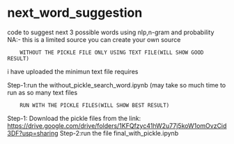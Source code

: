 # next_word_suggestion
code to suggest next 3 possible words using nlp,n-gram and probability
NA:- this is a limited source you can create your own source 

		WITHOUT THE PICKLE FILE ONLY USING TEXT FILE(WILL SHOW GOOD RESULT)
i have uploaded the minimun text file requires

Step-1:run the without_pickle_search_word.ipynb (may take so much time to run  as so many text files

		RUN WITH THE PICKLE FILES(WILL SHOW BEST RESULT)

Step-1: Download the pickle files from the link: https://drive.google.com/drive/folders/1KFQfzyc41hW2u77j5koW1omOvzCid3DF?usp=sharing 
Step-2:run the file  final_with_pickle.ipynb
